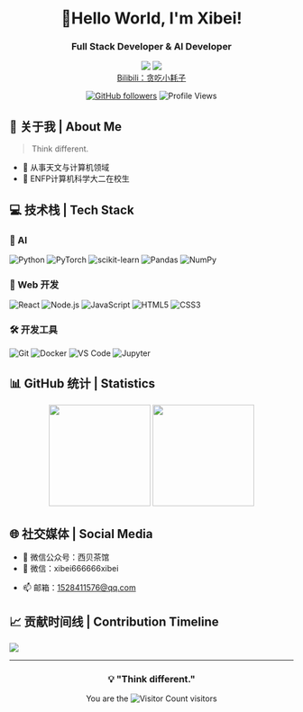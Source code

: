 <div align="center">
  
# 🌟Hello World, I'm Xibei!
### Full Stack Developer & AI Developer

<p>
  <a href="mailto:1528411576@qq.com"><img src="https://img.shields.io/badge/Email-ffffff?style=for-the-badge&logo=gmail&logoColor=black"/></a>
  <a href="https://github.com/MrSibe"><img src="https://img.shields.io/badge/GitHub-ffffff?style=for-the-badge&logo=github&logoColor=black"/></a>
  <br/>
<!--   <a href="https://mp.weixin.qq.com/s/iHMUPWsXQjUfImx-oCu53Q">微信公众号:西贝茶馆</a> -->
  <a href="https://space.bilibili.com/386324877">Bilibili：贪吃小耗子</a>
</p>

[![GitHub followers](https://img.shields.io/github/followers/MrSibe?style=social)](https://github.com/MrSibe)
![Profile Views](https://komarev.com/ghpvc/?username=MrSibe&color=blueviolet)

</div>

## 🎯 关于我 | About Me 

> Think different.

- 🔭 从事天文与计算机领域
- 🌱 ENFP计算机科学大二在校生

## 💻 技术栈 | Tech Stack

### 🤖 AI
![Python](https://img.shields.io/badge/Python-3776AB?style=for-the-badge&logo=python&logoColor=white)
![PyTorch](https://img.shields.io/badge/PyTorch-EE4C2C?style=for-the-badge&logo=pytorch&logoColor=white)
![scikit-learn](https://img.shields.io/badge/scikit--learn-F7931E?style=for-the-badge&logo=scikit-learn&logoColor=white)
![Pandas](https://img.shields.io/badge/Pandas-150458?style=for-the-badge&logo=pandas&logoColor=white)
![NumPy](https://img.shields.io/badge/NumPy-013243?style=for-the-badge&logo=numpy&logoColor=white)

### 🎨 Web 开发
![React](https://img.shields.io/badge/React-20232A?style=for-the-badge&logo=react&logoColor=61DAFB)
![Node.js](https://img.shields.io/badge/Node.js-339933?style=for-the-badge&logo=nodedotjs&logoColor=white)
![JavaScript](https://img.shields.io/badge/JavaScript-F7DF1E?style=for-the-badge&logo=javascript&logoColor=black)
![HTML5](https://img.shields.io/badge/HTML5-E34F26?style=for-the-badge&logo=html5&logoColor=white)
![CSS3](https://img.shields.io/badge/CSS3-1572B6?style=for-the-badge&logo=css3&logoColor=white)

### 🛠️ 开发工具
![Git](https://img.shields.io/badge/Git-F05032?style=for-the-badge&logo=git&logoColor=white)
![Docker](https://img.shields.io/badge/Docker-2496ED?style=for-the-badge&logo=docker&logoColor=white)
![VS Code](https://img.shields.io/badge/VS_Code-007ACC?style=for-the-badge&logo=visual-studio-code&logoColor=white)
![Jupyter](https://img.shields.io/badge/Jupyter-F37626?style=for-the-badge&logo=jupyter&logoColor=white)

<!-- ## 🚀 重点项目 | Featured Projects -->

## 📊 GitHub 统计 | Statistics

<div align="center">
  <img height="180em" src="https://github-readme-stats.vercel.app/api?username=MrSibe&show_icons=true&theme=radical&include_all_commits=true&count_private=true"/>
  <img height="180em" src="https://github-readme-stats.vercel.app/api/top-langs/?username=MrSibe&layout=compact&langs_count=8&theme=radical"/>
</div>

## 🌐 社交媒体 | Social Media

- 💬 微信公众号：西贝茶馆
- 📱 微信：xibei666666xibei
<!-- - 🐦 Twitter：[@zjrwtx](https://x.com/zjrwtx) -->
- 📫 邮箱：1528411576@qq.com

## 📈 贡献时间线 | Contribution Timeline

![](https://github-readme-activity-graph.vercel.app/graph?username=MrSibe&theme=dracula)

---

<div align="center">
  
### 💡 "Think different."

You are the ![Visitor Count](https://profile-counter.glitch.me/MrSibe/count.svg) visitors

</div>
